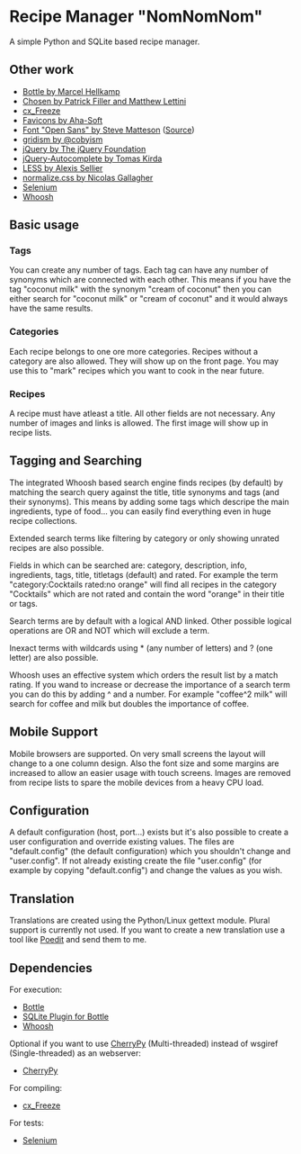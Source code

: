# Recipe Manager "NomNomNom"

A simple Python and SQLite based recipe manager.

## Other work

- [Bottle by Marcel Hellkamp](http://bottlepy.org)
- [Chosen by Patrick Filler and Matthew Lettini](http://harvesthq.github.io/chosen/)
- [cx_Freeze](http://cx-freeze.sourceforge.net/)
- [Favicons by Aha-Soft](http://www.aha-soft.com/free-icons/free-blue-cloud-icons/)
- [Font "Open Sans" by Steve Matteson](https://profiles.google.com/107777320916704234605/about) ([Source](http://www.google.com/fonts))
- [gridism by @cobyism](http://cobyism.com/gridism/)
- [jQuery by The jQuery Foundation](https://jquery.org/)
- [jQuery-Autocomplete by Tomas Kirda](https://github.com/devbridge/jQuery-Autocomplete)
- [LESS by Alexis Sellier](http://lesscss.org/)
- [normalize.css by Nicolas Gallagher](http://necolas.github.io/normalize.css/)
- [Selenium](http://www.seleniumhq.org/)
- [Whoosh](https://bitbucket.org/mchaput/whoosh/wiki/Home)

## Basic usage

### Tags

You can create any number of tags. Each tag can have any number of synonyms which are connected with each other. This means if you have the tag "coconut milk" with the synonym "cream of coconut" then you can either search for "coconut milk" or "cream of coconut" and it would always have the same results.

### Categories

Each recipe belongs to one ore more categories. Recipes without a category are also allowed. They will show up on the front page. You may use this to "mark" recipes which you want to cook in the near future.

### Recipes

A recipe must have atleast a title. All other fields are not necessary. Any number of images and links is allowed. The first image will show up in recipe lists.

## Tagging and Searching

The integrated Whoosh based search engine finds recipes (by default) by matching the search query against the title, title synonyms and tags (and their synonyms). This means by adding some tags which descripe the main ingredients, type of food... you can easily find everything even in huge recipe collections.

Extended search terms like filtering by category or only showing unrated recipes are also possible. 

Fields in which can be searched are: category, description, info, ingredients, tags, title, titletags (default) and rated. For example the term "category:Cocktails rated:no orange" will find all recipes in the category "Cocktails" which are not rated and contain the word "orange" in their title or tags.

Search terms are by default with a logical AND linked. Other possible logical operations are OR and NOT which will exclude a term.

Inexact terms with wildcards using * (any number of letters) and ? (one letter) are also possible.

Whoosh uses an effective system which orders the result list by a match rating. If you wand to increase or decrease the importance of a search term you can do this by adding ^ and a number. For example "coffee^2 milk" will search for coffee and milk but doubles the importance of coffee.

## Mobile Support

Mobile browsers are supported. On very small screens the layout will change to a one column design. Also the font size and some margins are increased to allow an easier usage with touch screens. Images are removed from recipe lists to spare the mobile devices from a heavy CPU load.

## Configuration

A default configuration (host, port...) exists but it's also possible to create a user configuration and override existing values. The files are "default.config" (the default configuration) which you shouldn't change and "user.config". If not already existing create the file "user.config" (for example by copying "default.config") and change the values as you wish.

## Translation

Translations are created using the Python/Linux gettext module. Plural support is currently not used. If you want to create a new translation use a tool like [Poedit](http://poedit.net/) and send them to me.

## Dependencies

For execution:

- [Bottle](http://bottlepy.org/docs/dev/)
- [SQLite Plugin for Bottle](http://bottlepy.org/docs/dev/plugins/sqlite.html)
- [Whoosh](https://pypi.python.org/pypi/Whoosh/)

Optional if you want to use [CherryPy](http://www.cherrypy.org/) (Multi-threaded) instead of wsgiref (Single-threaded) as an webserver:

- [CherryPy](https://pypi.python.org/pypi/CherryPy)

For compiling:

- [cx_Freeze](http://cx-freeze.sourceforge.net/)

For tests:

- [Selenium](http://www.seleniumhq.org/)